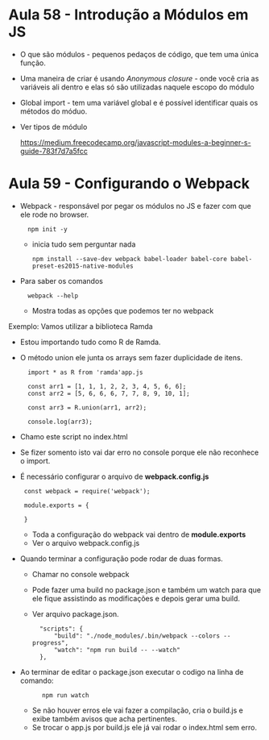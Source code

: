 # Aula 58 - Introdução a Módulos em JS

* O que são módulos - pequenos pedaços de código, que tem uma única função.
* Uma maneira de criar é usando _Anonymous closure_ - onde você cria as variáveis ali dentro e elas só são utilizadas naquele escopo do módulo
* Global import - tem uma variável global e é possível identificar quais os métodos do móduo.

* Ver tipos de módulo

    https://medium.freecodecamp.org/javascript-modules-a-beginner-s-guide-783f7d7a5fcc



# Aula 59 - Configurando o Webpack


* Webpack - responsável por pegar os módulos no JS e fazer com que ele rode no browser.

        npm init -y

    - inicia tudo sem perguntar nada

          npm install --save-dev webpack babel-loader babel-core babel-preset-es2015-native-modules

* Para saber os comandos

        webpack --help

    - Mostra todas as opções que podemos ter no webpack


Exemplo: Vamos utilizar a biblioteca Ramda

* Estou importando tudo como R de Ramda.
* O método union ele junta os arrays sem fazer duplicidade de itens.

        import * as R from 'ramda'app.js

        const arr1 = [1, 1, 1, 2, 2, 3, 4, 5, 6, 6];
        const arr2 = [5, 6, 6, 6, 7, 7, 8, 9, 10, 1];

        const arr3 = R.union(arr1, arr2);

        console.log(arr3);

 * Chamo este script no index.html
 * Se fizer somento isto vai dar erro no console porque ele não reconhece o import.
 * É necessário configurar o arquivo de **webpack.config.js**

        const webpack = require('webpack');

        module.exports = {
            
        }
    
    - Toda a configuração do webpack vai dentro de **module.exports**
    - Ver o arquivo webpack.config.js

 * Quando terminar a configuração pode rodar de duas formas.
    - Chamar no console
            webpack
    - Pode fazer uma build no package.json e também um watch para que ele fique assistindo as modificações e depois gerar uma build.
    - Ver arquivo package.json.

            "scripts": {
                "build": "./node_modules/.bin/webpack --colors --progress",
                "watch": "npm run build -- --watch"
            },

* Ao terminar de editar o package.json executar o codigo na linha de comando:

            npm run watch

    - Se não houver erros ele vai fazer a compilação, cria o build.js e exibe também avisos que acha pertinentes.
    - Se trocar o app.js por build.js ele já vai rodar o index.html sem erro.
    